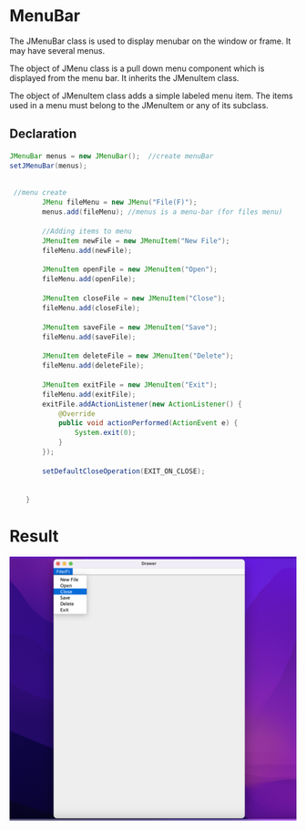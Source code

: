 
# MenuBar

The JMenuBar class is used to display menubar on the window or frame. It may have several menus.

The object of JMenu class is a pull down menu component which is displayed from the menu bar. It inherits the JMenuItem class.


The object of JMenuItem class adds a simple labeled menu item. The items used in a menu must belong to the JMenuItem or any of its subclass.


## Declaration 
```java
JMenuBar menus = new JMenuBar();  //create menuBar
setJMenuBar(menus);
```

```java

 //menu create
        JMenu fileMenu = new JMenu("File(F)");
        menus.add(fileMenu); //menus is a menu-bar (for files menu)

        //Adding items to menu
        JMenuItem newFile = new JMenuItem("New File");
        fileMenu.add(newFile);
        
        JMenuItem openFile = new JMenuItem("Open"); 
        fileMenu.add(openFile);

        JMenuItem closeFile = new JMenuItem("Close");
        fileMenu.add(closeFile);

        JMenuItem saveFile = new JMenuItem("Save");
        fileMenu.add(saveFile);

        JMenuItem deleteFile = new JMenuItem("Delete");
        fileMenu.add(deleteFile);

        JMenuItem exitFile = new JMenuItem("Exit");
        fileMenu.add(exitFile);
        exitFile.addActionListener(new ActionListener() {
            @Override
            public void actionPerformed(ActionEvent e) {
                System.exit(0);
            }
        });

        setDefaultCloseOperation(EXIT_ON_CLOSE);


    }

```

# Result

![App Screenshot](/Menu_Bar/src/MenuBar.png)



